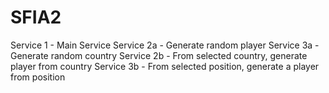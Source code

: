 # SFIA2

Service 1 - Main Service 
Service 2a - Generate random player 
Service 3a - Generate random country 
Service 2b - From selected country, generate player from country
Service 3b - From selected position, generate a player from position
